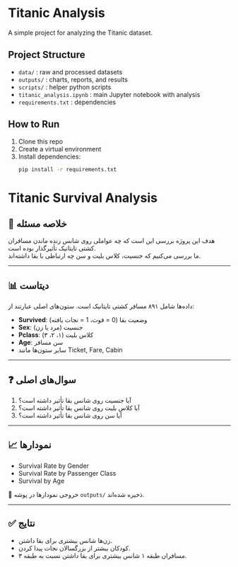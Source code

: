 # Titanic Analysis  

A simple project for analyzing the Titanic dataset.  

## Project Structure
- `data/` : raw and processed datasets  
- `outputs/` : charts, reports, and results  
- `scripts/` : helper python scripts  
- `titanic_analysis.ipynb` : main Jupyter notebook with analysis  
- `requirements.txt` : dependencies  

## How to Run
1. Clone this repo  
2. Create a virtual environment  
3. Install dependencies:  
   ```bash
   pip install -r requirements.txt
# Titanic Survival Analysis

## 📌 خلاصه مسئله
هدف این پروژه بررسی این است که چه عواملی روی شانس زنده ماندن مسافران کشتی تایتانیک تأثیرگذار بوده است.  
ما بررسی می‌کنیم که جنسیت، کلاس بلیت و سن چه ارتباطی با بقا داشته‌اند.

---

## 📊 دیتاست
داده‌ها شامل ۸۹۱ مسافر کشتی تایتانیک است. ستون‌های اصلی عبارتند از:
- **Survived**: وضعیت بقا (0 = فوت، 1 = نجات یافته)
- **Sex**: جنسیت (مرد یا زن)
- **Pclass**: کلاس بلیت (۱، ۲، ۳)
- **Age**: سن مسافر
- سایر ستون‌ها مانند Ticket, Fare, Cabin

---

## ❓ سوال‌های اصلی
1. آیا جنسیت روی شانس بقا تأثیر داشته است؟
2. آیا کلاس بلیت روی شانس بقا تأثیر داشته است؟
3. آیا سن روی شانس بقا تأثیر داشته است؟

---

## 📈 نمودارها
- Survival Rate by Gender  
- Survival Rate by Passenger Class  
- Survival by Age  

📂 خروجی نمودارها در پوشه `outputs/` ذخیره شده‌اند.

---

## ✅ نتایج
- زن‌ها شانس بیشتری برای بقا داشتن.  
- کودکان بیشتر از بزرگسالان نجات پیدا کردن.  
- مسافران طبقه ۱ شانس بیشتری برای بقا داشتن نسبت به طبقه ۳.
